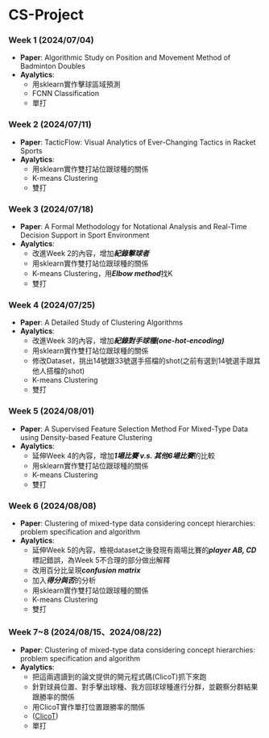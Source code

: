 # CS-Project

### Week 1 (2024/07/04)
* **Paper**: Algorithmic Study on Position and Movement Method of Badminton Doubles
* **Ayalytics**: 
    * 用sklearn實作擊球區域預測
    * FCNN Classification
    * 單打

### Week 2 (2024/07/11)
* **Paper**: TacticFlow: Visual Analytics of Ever-Changing Tactics in Racket Sports
* **Ayalytics**: 
    * 用sklearn實作雙打站位跟球種的關係
    * K-means Clustering
    * 雙打

### Week 3 (2024/07/18)
* **Paper**: A Formal Methodology for Notational Analysis and Real-Time Decision Support in Sport Environment
* **Ayalytics**: 
    * 改進Week 2的內容，增加***紀錄擊球者***
    * 用sklearn實作雙打站位跟球種的關係
    * K-means Clustering，用***Elbow method***找K
    * 雙打

### Week 4 (2024/07/25)
* **Paper**: A Detailed Study of Clustering Algorithms
* **Ayalytics**: 
    * 改進Week 3的內容，增加***紀錄對手球種(one-hot-encoding)***
    * 用sklearn實作雙打站位跟球種的關係
    * 修改Dataset，挑出14號跟33號選手搭檔的shot(之前有選到14號選手跟其他人搭檔的shot)
    * K-means Clustering
    * 雙打

### Week 5 (2024/08/01)
* **Paper**: A Supervised Feature Selection Method For Mixed-Type Data using Density-based Feature Clustering
* **Ayalytics**: 
    * 延伸Week 4的內容，增加***1場比賽 v.s. 其他6場比賽***的比較
    * 用sklearn實作雙打站位跟球種的關係
    * K-means Clustering
    * 雙打

### Week 6 (2024/08/08)
* **Paper**: Clustering of mixed-type data considering concept hierarchies: problem specification and algorithm
* **Ayalytics**: 
    * 延伸Week 5的內容，檢視dataset之後發現有兩場比賽的***player AB, CD***標記錯誤，為Week 5不合理的部分做出解釋
    * 改用百分比呈現***confusion matrix***
    * 加入***得分與否***的分析
    * 用sklearn實作雙打站位跟球種的關係
    * K-means Clustering
    * 雙打

### Week 7~8 (2024/08/15、2024/08/22)
* **Paper**: Clustering of mixed-type data considering concept hierarchies: problem specification and algorithm
* **Ayalytics**: 
    * 把這兩週讀到的論文提供的開元程式碼(ClicoT)抓下來跑
    * 針對球員位置、對手擊出球種、我方回球球種進行分群，並觀察分群結果跟勝率的關係
    * 用ClicoT實作單打位置跟勝率的關係
    * ([ClicoT](https://dm.cs.univie.ac.at/research/downloads/))
    * 單打